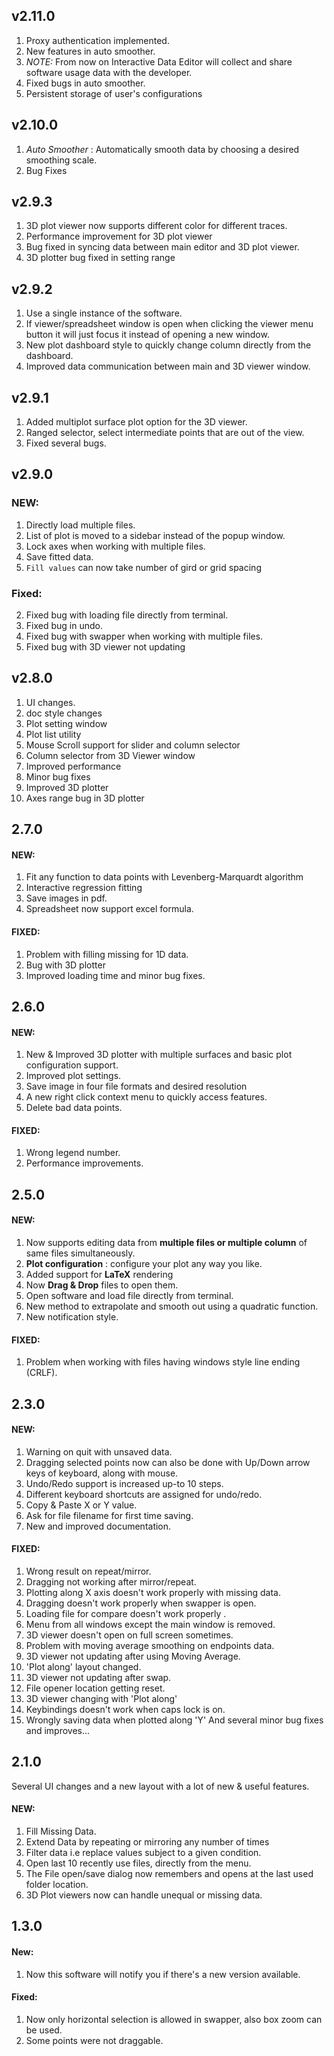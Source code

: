 ## v2.11.0
1. Proxy authentication implemented.
2. New features in auto smoother.
2. *NOTE:* From now on Interactive Data Editor will collect and share software usage data with the developer.
3. Fixed bugs in auto smoother.
4. Persistent storage of user's configurations

## v2.10.0
1. *Auto Smoother* : Automatically smooth data by choosing a desired smoothing scale.
2. Bug Fixes


## v2.9.3 
1. 3D plot viewer now supports different color for different traces.
2. Performance improvement for 3D plot viewer
3. Bug fixed in syncing data between main editor and 3D plot viewer.
4. 3D plotter bug fixed in setting range

## v2.9.2
1. Use a single instance of the software.
2. If viewer/spreadsheet window is open when clicking the viewer menu button it will just focus it instead of opening a new window.
3. New plot dashboard style to quickly change column directly from the dashboard.
4. Improved data communication between main and 3D viewer window.

## v2.9.1
1. Added multiplot surface plot option for the 3D viewer.
1. Ranged selector, select intermediate points that are out of the view.
2. Fixed several bugs.


## v2.9.0
### NEW:
1. Directly load multiple files.
3. List of plot is moved to a sidebar instead of the popup window.
5. Lock axes when working with multiple files.
7. Save fitted data.
9. `Fill values` can now take number of gird or grid spacing

### Fixed:
2. Fixed bug with loading file directly from terminal.
4. Fixed bug in undo.
6. Fixed bug with swapper when working with multiple files.
8. Fixed bug with 3D viewer not updating


## v2.8.0
1. UI changes.
2. doc style changes
3. Plot setting window
4. Plot list utility
5. Mouse Scroll support for slider and column selector
6. Column selector from 3D Viewer window
7. Improved performance
8. Minor bug fixes
9. Improved 3D plotter  
10. Axes range bug in 3D plotter


## 2.7.0
#### NEW:
1. Fit any function to data points with Levenberg-Marquardt algorithm
2. Interactive regression fitting
3. Save images in pdf.
4. Spreadsheet now support excel formula.

#### FIXED:
1. Problem with filling missing for 1D data.
2. Bug with 3D plotter
2. Improved loading time and minor bug fixes. 


## 2.6.0
#### NEW:
1. New & Improved 3D plotter with multiple surfaces and basic plot configuration support.
2. Improved plot settings.
3. Save image in four file formats and desired resolution
4. A new right click context menu to quickly access features.
5. Delete bad data points.

#### FIXED:
1. Wrong legend number.
2. Performance improvements.





## 2.5.0

#### NEW:
1. Now supports editing data from __multiple files or multiple column__ of same files simultaneously.
2. __Plot configuration__ : configure your plot any way you like.
3. Added support for __LaTeX__ rendering
4. Now __Drag & Drop__ files to open them.
5. Open software and load file directly from terminal.
6. New method to extrapolate and smooth out using a quadratic function.
6. New notification style.

#### FIXED: 
1. Problem when working with files having windows style line ending (CRLF).



## 2.3.0
#### NEW:
1. Warning on quit with unsaved data.
2. Dragging selected points now can also be done with Up/Down arrow keys of keyboard, along with mouse.
3. Undo/Redo support is increased up-to 10 steps. 
4. Different keyboard shortcuts are assigned for undo/redo.
5. Copy & Paste X or Y value.
6. Ask for file filename for first time saving.
7. New and improved documentation.

#### FIXED:
1. Wrong result on repeat/mirror.
2. Dragging not working after mirror/repeat. 
3. Plotting along X axis doesn't work properly with missing data.
4. Dragging doesn't work properly when swapper is open.
5. Loading file for compare doesn't work properly .
6. Menu from all windows except the main window is removed.
7. 3D viewer doesn't open on full screen sometimes.
8. Problem with moving average smoothing on endpoints data.
9. 3D viewer not updating after using Moving Average.
10. 'Plot along' layout changed.
11. 3D viewer not updating after swap.
12. File opener location getting reset.
13. 3D viewer changing with 'Plot along'
14. Keybindings doesn't work when caps lock is on.
15. Wrongly saving data when plotted along 'Y'
And several minor bug fixes and improves...


## 2.1.0
Several UI changes and a new layout with a lot of new & useful features. 
#### NEW: 
1. Fill Missing Data.
2. Extend Data by repeating or mirroring any number of times
3. Filter data i.e replace values subject to a given condition.
4. Open last 10 recently use files, directly from the menu.
5. The File open/save dialog now remembers and opens at the last used folder location.
6. 3D Plot viewers now can handle unequal or missing data.


## 1.3.0
#### New:
1. Now this software will notify you if there's a new version available.

#### Fixed:
1. Now only horizontal selection is allowed in swapper, also box zoom can be used.
2. Some points were not draggable.
